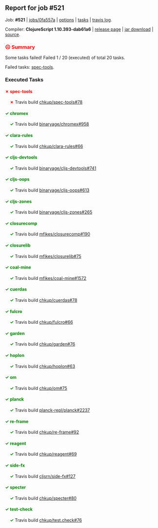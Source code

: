 ## Report for job #521

Job: **#521** | [jobs/0fa557a](https://github.com/cljs-oss/canary/commit/0fa557a8b9b57c563c4997b345d35781f6762611) | [options](options.edn) | [tasks](tasks.edn) | [travis log](https://travis-ci.org/cljs-oss/canary/builds/416228312).

Compiler: **ClojureScript 1.10.393-dab61a6** | [release page](https://github.com/cljs-oss/canary/releases/tag/r1.10.393-dab61a6) | [jar download](https://github.com/cljs-oss/canary/releases/download/r1.10.393-dab61a6/clojurescript-1.10.393-dab61a6.jar) | [source](https://github.com/clojure/clojurescript/commit/dab61a6f2d66a6353003724745dd55b0ef93d216).

### <b style='color:red'>☹ Summary</b>

Some tasks failed! Failed 1 / 20 (executed) of total 20 tasks.

Failed tasks: [spec-tools](#-spec-tools).

### Executed Tasks

#### <b style='color:red'>&#x2717; spec-tools</b>
&nbsp;&nbsp;&nbsp;&nbsp;<b style='color:red'>&#x2717;</b> Travis build [chkup/spec-tools#78](https://travis-ci.org/chkup/spec-tools/builds/416229311)<br>

#### <b style='color:green'>&#x2713; chromex</b>
&nbsp;&nbsp;&nbsp;&nbsp;<b style='color:green'>&#x2713;</b> Travis build [binaryage/chromex#958](https://travis-ci.org/binaryage/chromex/builds/416229160)<br>

#### <b style='color:green'>&#x2713; clara-rules</b>
&nbsp;&nbsp;&nbsp;&nbsp;<b style='color:green'>&#x2713;</b> Travis build [chkup/clara-rules#66](https://travis-ci.org/chkup/clara-rules/builds/416229158)<br>

#### <b style='color:green'>&#x2713; cljs-devtools</b>
&nbsp;&nbsp;&nbsp;&nbsp;<b style='color:green'>&#x2713;</b> Travis build [binaryage/cljs-devtools#741](https://travis-ci.org/binaryage/cljs-devtools/builds/416229164)<br>

#### <b style='color:green'>&#x2713; cljs-oops</b>
&nbsp;&nbsp;&nbsp;&nbsp;<b style='color:green'>&#x2713;</b> Travis build [binaryage/cljs-oops#613](https://travis-ci.org/binaryage/cljs-oops/builds/416229168)<br>

#### <b style='color:green'>&#x2713; cljs-zones</b>
&nbsp;&nbsp;&nbsp;&nbsp;<b style='color:green'>&#x2713;</b> Travis build [binaryage/cljs-zones#265](https://travis-ci.org/binaryage/cljs-zones/builds/416229166)<br>

#### <b style='color:green'>&#x2713; closurecomp</b>
&nbsp;&nbsp;&nbsp;&nbsp;<b style='color:green'>&#x2713;</b> Travis build [mfikes/closurecomp#190](https://travis-ci.org/mfikes/closurecomp/builds/416229192)<br>

#### <b style='color:green'>&#x2713; closurelib</b>
&nbsp;&nbsp;&nbsp;&nbsp;<b style='color:green'>&#x2713;</b> Travis build [mfikes/closurelib#75](https://travis-ci.org/mfikes/closurelib/builds/416229214)<br>

#### <b style='color:green'>&#x2713; coal-mine</b>
&nbsp;&nbsp;&nbsp;&nbsp;<b style='color:green'>&#x2713;</b> Travis build [mfikes/coal-mine#1572](https://travis-ci.org/mfikes/coal-mine/builds/416229223)<br>

#### <b style='color:green'>&#x2713; cuerdas</b>
&nbsp;&nbsp;&nbsp;&nbsp;<b style='color:green'>&#x2713;</b> Travis build [chkup/cuerdas#78](https://travis-ci.org/chkup/cuerdas/builds/416229234)<br>

#### <b style='color:green'>&#x2713; fulcro</b>
&nbsp;&nbsp;&nbsp;&nbsp;<b style='color:green'>&#x2713;</b> Travis build [chkup/fulcro#66](https://travis-ci.org/chkup/fulcro/builds/416229194)<br>

#### <b style='color:green'>&#x2713; garden</b>
&nbsp;&nbsp;&nbsp;&nbsp;<b style='color:green'>&#x2713;</b> Travis build [chkup/garden#76](https://travis-ci.org/chkup/garden/builds/416229206)<br>

#### <b style='color:green'>&#x2713; hoplon</b>
&nbsp;&nbsp;&nbsp;&nbsp;<b style='color:green'>&#x2713;</b> Travis build [chkup/hoplon#63](https://travis-ci.org/chkup/hoplon/builds/416229227)<br>

#### <b style='color:green'>&#x2713; om</b>
&nbsp;&nbsp;&nbsp;&nbsp;<b style='color:green'>&#x2713;</b> Travis build [chkup/om#75](https://travis-ci.org/chkup/om/builds/416229266)<br>

#### <b style='color:green'>&#x2713; planck</b>
&nbsp;&nbsp;&nbsp;&nbsp;<b style='color:green'>&#x2713;</b> Travis build [planck-repl/planck#2237](https://travis-ci.org/planck-repl/planck/builds/416229273)<br>

#### <b style='color:green'>&#x2713; re-frame</b>
&nbsp;&nbsp;&nbsp;&nbsp;<b style='color:green'>&#x2713;</b> Travis build [chkup/re-frame#92](https://travis-ci.org/chkup/re-frame/builds/416229268)<br>

#### <b style='color:green'>&#x2713; reagent</b>
&nbsp;&nbsp;&nbsp;&nbsp;<b style='color:green'>&#x2713;</b> Travis build [chkup/reagent#69](https://travis-ci.org/chkup/reagent/builds/416229286)<br>

#### <b style='color:green'>&#x2713; side-fx</b>
&nbsp;&nbsp;&nbsp;&nbsp;<b style='color:green'>&#x2713;</b> Travis build [cljsrn/side-fx#127](https://travis-ci.org/cljsrn/side-fx/builds/416229297)<br>

#### <b style='color:green'>&#x2713; specter</b>
&nbsp;&nbsp;&nbsp;&nbsp;<b style='color:green'>&#x2713;</b> Travis build [chkup/specter#80](https://travis-ci.org/chkup/specter/builds/416229322)<br>

#### <b style='color:green'>&#x2713; test-check</b>
&nbsp;&nbsp;&nbsp;&nbsp;<b style='color:green'>&#x2713;</b> Travis build [chkup/test.check#76](https://travis-ci.org/chkup/test.check/builds/416229330)<br>
